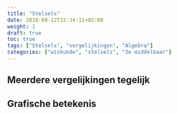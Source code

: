 ```yaml
---
title: "Stelsels"
date: 2018-09-12T22:34:11+02:00
weight: 1
draft: true
toc: true
tags: ["Stelsels", "vergelijkingen", "Algebra"]
categories: ["wiskunde", "stelsels", "3e middelbaar"]
---
```

## Meerdere vergelijkingen tegelijk
## Grafische betekenis
